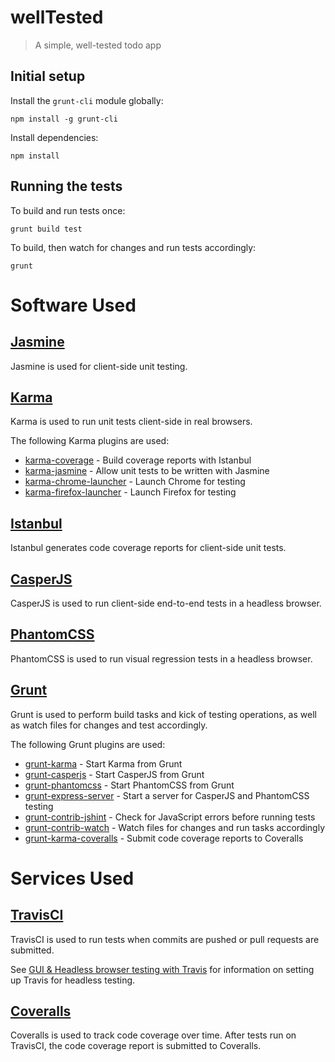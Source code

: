 # wellTested
> A simple, well-tested todo app

## Initial setup

Install the `grunt-cli` module globally:

```shell
npm install -g grunt-cli
```

Install dependencies:

```shell
npm install
```


## Running the tests

To build and run tests once:

```shell
grunt build test
```

To build, then watch for changes and run tests accordingly:

```shell
grunt
```


# Software Used

## [Jasmine]

Jasmine is used for client-side unit testing.

## [Karma]

Karma is used to run unit tests client-side in real browsers.

The following Karma plugins are used:

* [karma-coverage] - Build coverage reports with Istanbul
* [karma-jasmine] - Allow unit tests to be written with Jasmine
* [karma-chrome-launcher] - Launch Chrome for testing
* [karma-firefox-launcher] - Launch Firefox for testing

## [Istanbul]

Istanbul generates code coverage reports for client-side unit tests.

## [CasperJS]

CasperJS is used to run client-side end-to-end tests in a headless browser.

## [PhantomCSS]

PhantomCSS is used to run visual regression tests in a headless browser.

## [Grunt]

Grunt is used to perform build tasks and kick of testing operations, as well as watch files for changes and test accordingly.

The following Grunt plugins are used:

* [grunt-karma] - Start Karma from Grunt
* [grunt-casperjs] - Start CasperJS from Grunt
* [grunt-phantomcss] - Start PhantomCSS from Grunt
* [grunt-express-server] - Start a server for CasperJS and PhantomCSS testing
* [grunt-contrib-jshint] - Check for JavaScript errors before running tests
* [grunt-contrib-watch] - Watch files for changes and run tasks accordingly
* [grunt-karma-coveralls] - Submit code coverage reports to Coveralls


# Services Used

## [TravisCI]

TravisCI is used to run tests when commits are pushed or pull requests are submitted.

See [GUI & Headless browser testing with Travis](http://about.travis-ci.org/docs/user/gui-and-headless-browsers/) for information on setting up Travis for headless testing.

## [Coveralls]

Coveralls is used to track code coverage over time. After tests run on TravisCI, the code coverage report is submitted to Coveralls.

<!--
* Build a little server-side
  * Do server-side unit testing with [Jasmine] or [Mocha] + [Chai]
  * Do API integration testing with [APIEasy] or [Frisby]
-->

[Grunt]: http://gruntjs.com/
[Jasmine]: http://pivotal.github.io/jasmine/
[Karma]: http://karma-runner.github.io/
[karma-coverage]: https://github.com/karma-runner/karma-coverage
[karma-jasmine]: https://github.com/karma-runner/karma-jasmine
[karma-chrome-launcher]: https://github.com/karma-runner/karma-chrome-launcher
[karma-firefox-launcher]: https://github.com/karma-runner/karma-firefox-launcher
[CasperJS]: http://casperjs.org/
[PhantomCSS]: https://github.com/Huddle/PhantomCSS
[Istanbul]: http://gotwarlost.github.io/istanbul/
[grunt-karma]: https://github.com/karma-runner/grunt-karma
[grunt-casperjs]: https://github.com/ronaldlokers/grunt-casperjs
[grunt-phantomcss]: https://github.com/chrisgladd/grunt-phantomcss
[grunt-express-server]: https://github.com/ericclemmons/grunt-express-server
[grunt-contrib-jshint]: https://github.com/gruntjs/grunt-contrib-jshint
[grunt-contrib-watch]: https://github.com/gruntjs/grunt-contrib-watch
[grunt-karma-coveralls]: https://github.com/mattjmorrison/grunt-karma-coveralls

[Mocha]: http://mochajs.org/
[Chai]: http://chaijs.com/
[APIEasy]: https://github.com/flatiron/api-easy
[Frisby]: http://frisbyjs.com/
[Coveralls]: https://coveralls.io/
[TravisCI]: https://travis-ci.org/
